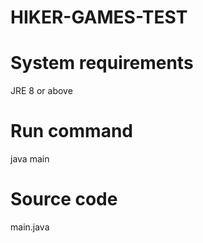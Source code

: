 # HIKER-GAMES-TEST
<h1>System requirements</h1>
<p>JRE 8 or above</p>
<h1>Run command</h1>
<p>java main</p>
<h1>Source code</h1>
<p>main.java</p>